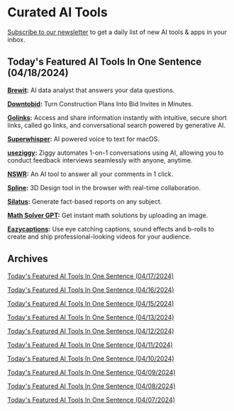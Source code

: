 # Curated AI Tools

[Subscribe to our newsletter](https://curatedaitools.substack.com/) to get a daily list of new AI tools & apps in your inbox.

## Today's Featured AI Tools In One Sentence (04/18/2024)

**[Brewit](https://brewit.ai/):** AI data analyst that answers your data questions.

**[Downtobid](https://downtobid.com/):** Turn Construction Plans Into Bid Invites in Minutes.

**[Golinks](https://www.golinks.io/):** Access and share information instantly with intuitive, secure short links, called go links, and conversational search powered by generative AI.

**[Superwhisper](https://superwhisper.com/):** AI powered voice to text for macOS.

**[useziggy](https://www.useziggy.com/):** Ziggy automates 1-on-1 conversations using AI, allowing you to conduct feedback interviews seamlessly with anyone, anytime.

**[NSWR](https://www.nswr.ai/en):** An AI tool to answer all your comments in 1 click.

**[Spline](https://spline.design/):** 3D Design tool in the browser with real-time collaboration.

**[Silatus](https://silatus.com/):** Generate fact-based reports on any subject.

**[Math Solver GPT](https://chat.openai.com/g/g-s9oRG1rWv-math-solver-gpt):** Get instant math solutions by uploading an image.

**[Eazycaptions](https://eazycaptions.com/):** Use eye catching captions, sound effects and b-rolls to create and ship professional-looking videos for your audience.

## Archives

[Today's Featured AI Tools In One Sentence (04/17/2024)](https://curatedaitools.substack.com/p/todays-featured-ai-tools-in-one-sentence-a82)

[Today's Featured AI Tools In One Sentence (04/16/2024)](https://curatedaitools.substack.com/p/todays-featured-ai-tools-in-one-sentence-21e)

[Today's Featured AI Tools In One Sentence (04/15/2024)](https://curatedaitools.substack.com/p/todays-featured-ai-tools-in-one-sentence-d3a)

[Today's Featured AI Tools In One Sentence (04/13/2024)](https://curatedaitools.substack.com/p/todays-featured-ai-tools-in-one-sentence-c1f)

[Today's Featured AI Tools In One Sentence (04/12/2024)](https://curatedaitools.substack.com/p/todays-featured-ai-tools-in-one-sentence-a91)

[Today's Featured AI Tools In One Sentence (04/11/2024)](https://curatedaitools.substack.com/p/todays-featured-ai-tools-in-one-sentence-0a9)

[Today's Featured AI Tools In One Sentence (04/10/2024)](https://curatedaitools.substack.com/p/todays-featured-ai-tools-in-one-sentence-288)

[Today's Featured AI Tools In One Sentence (04/09/2024)](https://curatedaitools.substack.com/p/todays-featured-ai-tools-in-one-sentence-1a0)

[Today's Featured AI Tools In One Sentence (04/08/2024)](https://curatedaitools.substack.com/p/todays-featured-ai-tools-in-one-sentence-d81)

[Today's Featured AI Tools In One Sentence (04/07/2024)](https://curatedaitools.substack.com/p/todays-featured-ai-tools-in-one-sentence)
